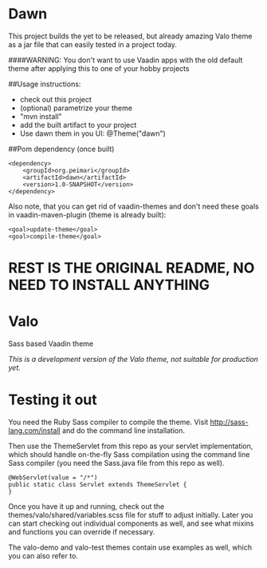 # Dawn

This project builds the yet to be released, but already amazing Valo theme as a jar file that can easily tested in a project today. 

####WARNING: You don't want to use Vaadin apps with the old default theme after applying this to one of your hobby projects

##Usage instructions:

 * check out this project
 * (optional) parametrize your theme
 * "mvn install"
 * add the built artifact to your project
 * Use dawn them in you UI: @Theme("dawn")

##Pom dependency (once built)

```
<dependency>
    <groupId>org.peimari</groupId>
    <artifactId>dawn</artifactId>
    <version>1.0-SNAPSHOT</version>
</dependency>
```

Also note, that you can get rid of vaadin-themes and don't need these goals in vaadin-maven-plugin (theme is already built):
```
<goal>update-theme</goal>
<goal>compile-theme</goal>
```


# REST IS THE ORIGINAL README, NO NEED TO INSTALL ANYTHING


Valo
====

Sass based Vaadin theme


*This is a development version of the Valo theme, not suitable for production yet.*


Testing it out
====

You need the Ruby Sass compiler to compile the theme. Visit http://sass-lang.com/install and do the command line installation.

Then use the ThemeServlet from this repo as your servlet implementation, which should handle on-the-fly Sass compilation using the command line Sass compiler (you need the Sass.java file from this repo as well).

    @WebServlet(value = "/*")
    public static class Servlet extends ThemeServlet {
    }


Once you have it up and running, check out the themes/valo/shared/variables.scss file for stuff to adjust initially. Later you can start checking out individual components as well, and see what mixins and functions you can override if necessary.

The valo-demo and valo-test themes contain use examples as well, which you can also refer to.
